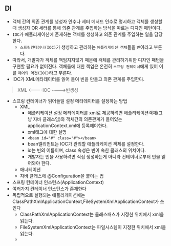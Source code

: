 
## DI
  * 객체 간의 의존 관계를 생성자 인수나 세터 메서드 인수로 명시하고 객체를 생성할 때 생성자 OR 세터를 통해 의존 관계를 주입하는 방식을 따르는 디자인 패턴이다.
  * `IOC`가 애플리케이션에 존재하는 객체를 생성하고 의존 관계를 주입하는 일을 담당한다.
    * `스프링컨테이너(IOC)`가 생성하고 관리하는 `애플리케이션 객체`들을 `빈`이라고 부른다.
  * 따라서, 개발자가 객체를 책임지지않기 때문에 객체를 관리하기위한 디자인 패턴을 구현할 필요가 없어진다. 객체들에 대한 책임은 온전히 `스프링 컨테이너`에게 있어
  이를 `제어의 역전(IOC)`라고 부른다.
  * IOC가 XML메타데이터를 읽어 들여 빈을 만들고 의존 관계를 주입한다.
  > XML <----IOC ---->빈생성

* 스프링 컨테이너가 읽어들일 설정 메타데이터를 설정하는 방법
  * XML
    * 애플리케이션 설정 메타데이터를 xml로 제공하려면 애플리케이션객체(그냥 자바 클래스임)와 객체간의 의존관계가 들어있는 applicationContext.xml에 등록해야한다.
    * xml태그에 대한 설명 
    * ```<bean id="#" class="#"></bean>```
    * bean엘리먼트는 IOC가 관리할 애플리케이션 객체를 설정한다. 
    * id는 빈의 이름이며, class 속성은 빈이 속한 클래스의 위치이다.
    * 개발자는 빈을 사용하려면 직접 생성하는게 아니라 컨테이너로부터 빈을 얻어와야 한다.
  * 애너테이션
  * 자바 클래스에 @Configuration을 붙이는 법
* 스프링 컨테이너 인스턴스(ApplicationContext)
 * 여러가지 컨테이너 인스턴스가 존재한다
 * 독립적으로 실행되는 애플리케이션에는 ClassPathXmlApplicationContext,FileSystemXmlApplicationContext가 쓰인다
   * ClassPathXmlApplicationContext는 클래스패스가 지정한 위치에서 xml을 읽는다.
   * FileSystemXmlApplicationContext는 파일시스템이 지정한 위치에서 xml을 읽는다.
   *
